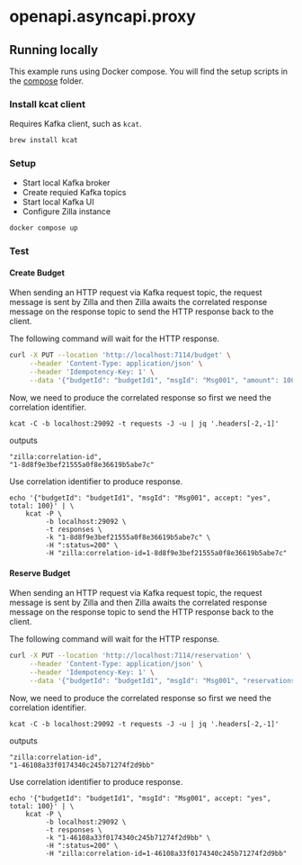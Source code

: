 # openapi.asyncapi.proxy
## Running locally

This example runs using Docker compose. You will find the setup scripts in the [compose](./docker/compose) folder.

### Install kcat client

Requires Kafka client, such as `kcat`.

```bash
brew install kcat
```

### Setup

- Start local Kafka broker
- Create requied Kafka topics
- Start local Kafka UI
- Configure Zilla instance

```bash
docker compose up 
```

### Test

#### Create Budget
When sending an HTTP request via Kafka request topic, the request message is sent by Zilla and then Zilla awaits the correlated response message on the response topic to send the HTTP response back to the client.

The following command will wait for the HTTP response.
```bash
curl -X PUT --location 'http://localhost:7114/budget' \
     --header 'Content-Type: application/json' \
     --header 'Idempotency-Key: 1' \
     --data '{"budgetId": "budgetId1", "msgId": "Msg001", "amount": 100}'
```
Now, we need to produce the correlated response so first we need the correlation identifier.
```
kcat -C -b localhost:29092 -t requests -J -u | jq '.headers[-2,-1]'
```
outputs
```
"zilla:correlation-id",
"1-8d8f9e3bef21555a0f8e36619b5abe7c"
```
Use correlation identifier to produce response.
```
echo '{"budgetId": "budgetId1", "msgId": "Msg001", accept: "yes", total: 100}' | \
    kcat -P \
         -b localhost:29092 \
         -t responses \
         -k "1-8d8f9e3bef21555a0f8e36619b5abe7c" \
         -H ":status=200" \
         -H "zilla:correlation-id=1-8d8f9e3bef21555a0f8e36619b5abe7c"
```

#### Reserve Budget
When sending an HTTP request via Kafka request topic, the request message is sent by Zilla and then Zilla awaits the correlated response message on the response topic to send the HTTP response back to the client.

The following command will wait for the HTTP response.
```bash
curl -X PUT --location 'http://localhost:7114/reservation' \
     --header 'Content-Type: application/json' \
     --header 'Idempotency-Key: 1' \
     --data '{"budgetId": "budgetId1", "msgId": "Msg001", "reservations": [ "amount": 60, "amount": 40 ]}'
```
Now, we need to produce the correlated response so first we need the correlation identifier.
```
kcat -C -b localhost:29092 -t requests -J -u | jq '.headers[-2,-1]'
```
outputs
```
"zilla:correlation-id",
"1-46108a33f0174340c245b71274f2d9bb"
```
Use correlation identifier to produce response.
```
echo '{"budgetId": "budgetId1", "msgId": "Msg001", accept: "yes", total: 100}' | \
    kcat -P \
         -b localhost:29092 \
         -t responses \
         -k "1-46108a33f0174340c245b71274f2d9bb" \
         -H ":status=200" \
         -H "zilla:correlation-id=1-46108a33f0174340c245b71274f2d9bb"
```

